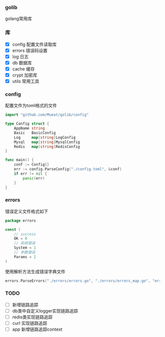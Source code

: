 ### golib

golang常用库

### 库

- [x] config 配置文件读取库
- [x] errors 错误码设置
- [x] log 日志
- [x] db 数据库
- [x] cache 缓存
- [x] crypt  加密库
- [x] utils  常用工具

### config

配置文件为toml格式的文件

```go
import "github.com/Mueat/golib/config"

type Config struct {
	AppName string
	Basic   BasicConfig
	Log     map[string]LogConfig
	Mysql   map[string]MysqlConfig
	Redis   map[string]RedisConfig
}

func main() {
	conf := Config{}
	err := config.ParseConfig("./config.toml", &conf)
	if err != nil {
		panic(err)
	}
}
```

### errors

错误定义文件格式如下

```go
package errors

const (
	// success
	OK = 0
	// 系统错误
	System = 1
	// 参数错误
	Params = 2
)
```

使用解析方法生成错误字典文件

```go
errors.ParseErrors("./errors/errors.go", "./errors/errors_map.go", "errors")
```


### TODO

- [ ] 新增链路追踪
- [ ] db类中自定义logger实现链路追踪
- [ ] redis类实现链路追踪
- [ ] curl 实现链路追踪
- [ ] app 新增链路追踪context